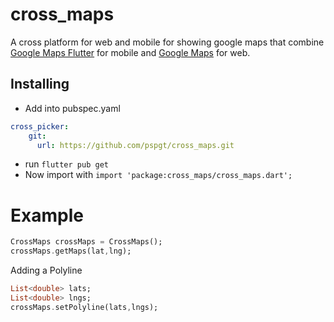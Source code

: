 # cross_maps

A cross platform for web and mobile for showing google maps that combine [Google Maps Flutter][1] for mobile and 
[Google Maps][2] for web.

## Installing

- Add into pubspec.yaml 
```yaml
cross_picker:
    git:
      url: https://github.com/pspgt/cross_maps.git
```
- run `flutter pub get`
- Now import with `import 'package:cross_maps/cross_maps.dart';`

# Example 

```dart
CrossMaps crossMaps = CrossMaps();
crossMaps.getMaps(lat,lng);
```

Adding a Polyline

```dart
List<double> lats;
List<double> lngs;
crossMaps.setPolyline(lats,lngs);
```
[//]: #Links
[1]: https://pub.dev/packages/google_maps_flutter
[2]: https://pub.dev/packages/google_maps